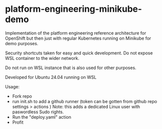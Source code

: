 # platform-engineering-minikube-demo
Implementation of the platform engineering reference architecture for OpenShift but then just with regular Kubernetes running on Minikube for demo purposes.

Security shortcuts taken for easy and quick development. Do not expose WSL container to the wider network.

Do not run on WSL instance that is also used for other purposes.

Developed for Ubuntu 24.04 running on WSL

Usage:
- Fork repo
- run init.sh to add a github runner (token can be gotten from github repo settings > actions )
    Note: this adds a dedicated Linux user with paswordless Sudo rights.
- Run the "deploy.yaml" action
- Profit